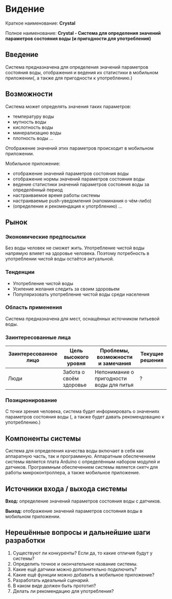 #  Видение
Краткое наименование: **Crystal**

Полное наименование: **Crystal - Система для определения значений параметров состояния воды (и пригодности для употребления)**

## Введение
Cистема предназначена для определения значений параметров состояния воды, отображения и ведения их статистики в мобильном приложении(, а также для пригодности к употреблению.)

## Возможности
Система может определять значения таких параметров:
- температуру воды
- мутность воды
- кислотность воды
- минерализацию воды
- плотность воды
...

Отображение значений этих параметров происходит в мобильном приложении.

Мобильное приложение:
- отображение значений параметров состояния воды
- отображение нормы значений параметров состояния воды
- ведение статистики значений параметров состояния воды за определённый период
- настраиваемое время работы системы
- настраиваемые push-уведомления (напоминания о чём-либо)
- (определение и рекомендация к употрблению)
...

## Рынок
### Экономические предпосылки
Без воды человек не сможет жить. Употребление чистой воды напрямую влияет на здоровье человека. Поэтому потребность в употреблении чистой воды остаётся актуальной.

### Тенденции 
- Употребление чистой воды
- Усиление желания следить за своим здоровьем
- Популяризовать употребление чистой воды среди населения

### Область применения
Система предназначена для мест, оснащённых источником питьевой воды.

### Заинтересованные лица 
Заинтересованное лицо | Цель высокого уровня | Проблемы, возможности и замечания | Текущие решения
--- | --- | --- | ---
Люди | Забота о своём здоровье | Непонимание о пригодности воды для питья | ?

### Позиционирование
С точки зрения человека, система будет информировать о значениях параметров состояния воды (, а также будет давать рекомендовацию к употреблению.)

## Компоненты системы
Система для определения качества воды включает в себя как аппаратную часть, так и программную. Аппаратным обеспечением системы является плата Arduino с определённым набором модулей и датчиков. Программным обеспечением системы является скетч для работы микроконтроллера, а также мобильное приложение.

## Источники входа / выхода системы
**Вход:** определение значений параметров состояния воды с датчиков.

**Выход:** отображение значений параметров состояния воды в мобильном приложении.

## Нерешённые вопросы и дальнейшие шаги разработки
1. Существуют ли конкуренты? Если да, то какие отличия будут у системы?
2. Определить точное и окончательное название системы.
3. Какие ещё датчики можно дополнительно подключить?
4. Какие ещё функции можно добавить в мобильное приложение?
5. Разработать идеальный сценарий.
6. В каком виде должен быть прототип?
7. Делать ли рекомендацию для употребления?

